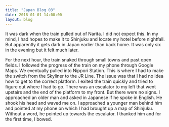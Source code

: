 ```yaml
---
title: "Japan Blog 03"
date: 2018-01-01 14:00:00
layout: blog
---
```


It was dark when the train pulled out of Narita. I did not expect this. In my mind, I had hopes to make it to Shinjuku and locate my hotel before nightfall. But apparently it gets dark in Japan earlier than back home. It was only six in the evening but it felt much later.

For the next hour, the train snaked through small towns and past open fields. I followed the progress of the train on my phone through Google Maps. We eventually pulled into Nippori Station. This is where I had to make the switch from the Skyliner to the JR Line. The issue was that I had no idea how to get to the correct platform. I exited the train quickly and tried to figure out where I had to go. There was an escalator to my left that went upstairs and the end of the platform to my front. But there were no signs. I approached an older man and asked in Japanese if he spoke in English. He shook his head and waved me on. I approached a younger man behind him and pointed at my phone on which I had brought up a map of Shinjuku. Without a word, he pointed up towards the escalator. I thanked him and for the first time, I bowed.